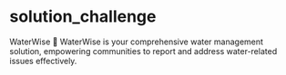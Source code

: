 # solution_challenge
WaterWise 🌊 WaterWise is your comprehensive water management solution, empowering communities to report and address water-related issues effectively.
